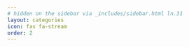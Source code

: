 ```yaml
---
# hidden on the sidebar via _includes/sidebar.html ln.31
layout: categories
icon: fas fa-stream
order: 2
---
```

